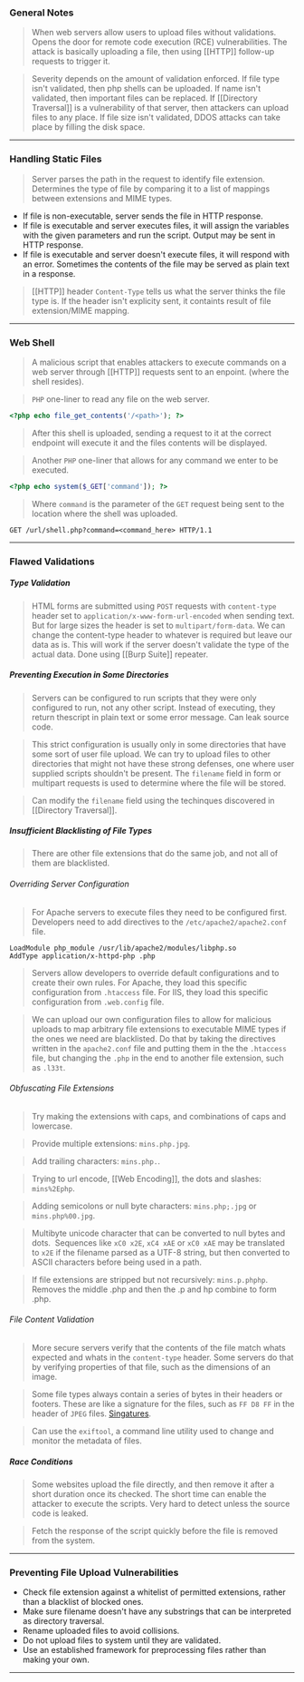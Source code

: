 
### General Notes

> When web servers allow users to upload files without validations.
> Opens the door for remote code execution (RCE) vulnerabilities.
> The attack is basically uploading a file, then using [[HTTP]] follow-up requests to trigger it.

> Severity depends on the amount of validation enforced.
> If file type isn't validated, then php shells can be uploaded.
> If name isn't validated, then important files can be replaced.
> If [[Directory Traversal]] is a vulnerability of that server, then attackers can upload files to any place.
> If file size isn't validated, DDOS attacks can take place by filling the disk space.

---

### Handling Static Files

> Server parses the path in the request to identify file extension.
> Determines the type of file by comparing it to a list of mappings between extensions and MIME types.

* If file is non-executable, server sends the file in HTTP response.
* If file is executable and server executes files, it will assign the variables with the given parameters and run the script. Output may be sent in HTTP response.
* If file is executable and server doesn't execute files, it will respond with an error. Sometimes the contents of the file may be served as plain text in a response.

> [[HTTP]] header `Content-Type` tells us what the server thinks the file type is.
> If the header isn't explicity sent, it containts result of file extension/MIME mapping.

---

### Web Shell

> A malicious script that enables attackers to execute commands on a web server through [[HTTP]] requests sent to an enpoint. (where the shell resides).

> `PHP` one-liner to read any file on the web server.
```PHP
<?php echo file_get_contents('/<path>'); ?>
```
> After this shell is uploaded, sending a request to it at the correct endpoint will execute it and the files contents will be displayed.

> Another `PHP` one-liner that allows for any command we enter to be executed.
```PHP
<?php echo system($_GET['command']); ?>
```
> Where `command` is the parameter of the `GET` request being sent to the location where the shell was uploaded.
```
GET /url/shell.php?command=<command_here> HTTP/1.1
```

---

### Flawed Validations


##### Type Validation

> HTML forms are submitted using `POST` requests with `content-type` header set to `application/x-www-form-url-encoded` when sending text. But for large sizes the header is set to `multipart/form-data`.
> We can change the content-type header to whatever is required but leave our data as is. This will work if the server doesn't validate the type of the actual data.
> Done using [[Burp Suite]] repeater.

##### Preventing Execution in Some Directories

> Servers can be configured to run scripts that they were only configured to run, not any other script.
> Instead of executing, they return thescript in plain text or some error message.
> Can leak source code.

> This strict configuration is usually only in some directories that have some sort of user file upload.
> We can try to upload files to other directories that might not have these strong defenses, one where user supplied scripts shouldn't be present.
> The `filename` field in form or multipart requests is used to determine where the file will be stored.

> Can modify the `filename` field using the techinques discovered in [[Directory Traversal]].

##### Insufficient Blacklisting of File Types

> There are other file extensions that do the same job, and not all of them are blacklisted.

###### Overriding Server Configuration

> For Apache servers to execute files they need to be configured first.
> Developers need to add directives to the `/etc/apache2/apache2.conf` file.
```
LoadModule php_module /usr/lib/apache2/modules/libphp.so 
AddType application/x-httpd-php .php
```

> Servers allow developers to override default configurations and to create their own rules.
> For Apache, they load this specific configuration from `.htaccess` file.
> For IIS,  they load this specific configuration from `.web.config` file.

> We can upload our own configuration files to allow for malicious uploads to map arbitrary file extensions to executable MIME types if the ones we need are blacklisted.
> Do that by taking the directives written in the `apache2.conf` file and putting them in the the `.htaccess` file, but changing the `.php` in the end to another file extension, such as `.l33t`.

###### Obfuscating File Extensions

> Try making the extensions with caps, and combinations of caps and lowercase.

> Provide multiple extensions: `mins.php.jpg`.

> Add trailing characters: `mins.php.`.

> Trying to url encode, [[Web Encoding]], the dots and slashes: `mins%2Ephp`.

> Adding semicolons or null byte characters: `mins.php;.jpg` or `mins.php%00.jpg`.

> Multibyte unicode character that can be converted to null bytes and dots.  Sequences like `xC0 x2E`, `xC4 xAE` or `xC0 xAE` may be translated to `x2E` if the filename parsed as a UTF-8 string, but then converted to ASCII characters before being used in a path.

> If file extensions are stripped but not recursively: `mins.p.phphp`. Removes the middle .php and then the .p and hp combine to form .php.

###### File Content Validation

> More secure servers verify that the contents of the file match whats expected and whats in the `content-type` header.
> Some servers do that by verifying properties of that file, such as the dimensions of an image.

> Some file types always contain a series of bytes in their headers or footers.
> These are like a signature for the files, such as `FF D8 FF` in the header of `JPEG` files. [Singatures](https://en.wikipedia.org/wiki/List_of_file_signatures).

> Can use the `exiftool`, a command line utility used to change and monitor the metadata of files.

##### Race Conditions

> Some websites upload the file directly, and then remove it after a short duration once its checked.
> The short time can enable the attacker to execute the scripts.
> Very hard to detect unless the source code is leaked.

> Fetch the response of the script quickly before the file is removed from the system.

---

### Preventing File Upload Vulnerabilities

* Check file extension against a whitelist of permitted extensions, rather than a blacklist of blocked ones.
* Make sure filename doesn't have any substrings that can be interpreted as directory traversal.
* Rename uploaded files to avoid collisions.
* Do not upload files to system until they are validated.
* Use an established framework for preprocessing files rather than making your own.

---
